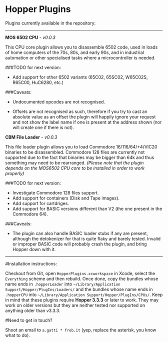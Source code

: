 Hopper Plugins
===

Plugins currently available in the repository:

***

**MOS 6502 CPU** - _v0.0.3_

This CPU core plugin allows you to disassemble 6502 code, used in loads of home computers of the 70s, 80s, and early 90s, and in industrial automation or other specialised tasks where a microcontroller is needed.

###TODO for next version:

* Add support for other 6502 variants (65C02, 65SC02, W65C02S, R65C00, HuC6280, etc.)

###Caveats:

* Undocumented opcodes are not recognised.

* Offsets are not recognised as such, therefore if you try to cast an absolute value as an offset the plugin will happily ignore your request and not show the label name if one is present at the address shown (nor will create one if there is not).

**CBM File Loader** - _v0.0.3_

This file loader plugin allows you to load Commodore 16/116/64/+4/VIC20 binaries to be disassembled.  Commodore 128 files are currently not supported due to the fact that binaries may be bigger than 64k and thus something may need to be rearranged.  _(Please note that the plugin depends on the MOS6502 CPU core to be installed in order to work properly)_

###TODO for next version:

* Investigate Commodore 128 files support.
* Add support for containers (Disk and Tape images).
* Add support for cartdriges.
* Add support for BASIC versions different than V2 (the one present in the Commodore 64).

###Caveats:

* The plugin can also handle BASIC loader stubs if any are present, although the detokenizer for that is quite flaky and barely tested.  Invalid or improper BASIC code will probably crash the plugin, and bring Hopper down with it.

---

#Installation instructions:

Checkout from Git, open `HopperPlugins.xcworkspace` in Xcode, select the `Everything` scheme and then rebuild.  Once done, copy the bundles whose name ends in `.hopperLoader` into `~/Library/Application Support/Hopper/PlugIns/Loaders/` and the bundles whose name ends in `.hopperCPU` into `~/Library/Application Support/Hopper/PlugIns/CPUs/`.  Keep in mind that these plugins require **Hopper 3.3.3** or later to work.  They may work on older versions but they are neither tested nor supported on anything older than v3.3.3.

#Need to get in touch?

Shoot an email to `a.gatti * frob.it` (yep, replace the asterisk, you know what to do).

